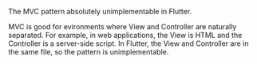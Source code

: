The MVC pattern absolutely unimplementable in Flutter.

MVC is good for evironments where View and Controller are naturally separated. For example, in web applications, the View is HTML and the Controller is a server-side script. In Flutter, the View and Controller are in the same file, so the pattern is unimplementable.